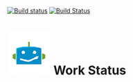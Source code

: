 [![Build status](https://ci.appveyor.com/api/projects/status/0hn6drsa0y31gibx?svg=true)](https://ci.appveyor.com/project/solderzzc/workstatus-kgbqe)
[![Build Status](https://travis-ci.org/Work-AI/WorkStatus.svg?branch=master)](https://travis-ci.org/Work-AI/WorkStatus)

# <img src="app/img/Icon.png" width="100"> Work Status

